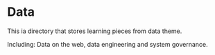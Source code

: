 # Data
This ia directory that stores learning pieces from data theme.

Including: Data on the web, data engineering and system governance.
